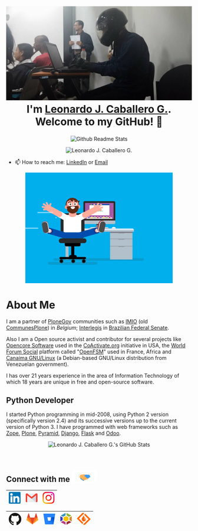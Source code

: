 <h1 align="center"> <img src="https://github.com/macagua/macagua/blob/master/assets/img/hacking_speed.jpg" alt="Hacking Speed"> <br >I'm <a href="https://www.linkedin.com/in/leonardojcaballerog/" title="Leonardo J. Caballero G. Linkedin">Leonardo J. Caballero G.</a>. Welcome to my GitHub! 🤗</h1>

<p align="center">
 <img width="100px" src="https://res.cloudinary.com/anuraghazra/image/upload/v1594908242/logo_ccswme.svg" align="center" alt="Github Readme Stats" />
</p>
<p align="center"> <img src="https://komarev.com/ghpvc/?username=macagua" alt="Leonardo J. Caballero G."/> </p>

- 📫 How to reach me: [LinkedIn](https://linkedin.com/in/leonardojcaballerog/) or <a href="mailto:leonardocaballero@gmail.com" title="Leonardo J. Caballero G. Gmail">Email</a>

<!-- - 😄 Pronouns: **Coder**, **Orator** -->

<p align="center"> <img src="https://github.com/macagua/macagua/blob/master/assets/img/icons/coder.gif" alt="Hacking coding" /> </p>


# About Me

I am a partner of [PloneGov](http://plonegov.org/) communities such as [IMIO](http://www.imio.be/)
(old [CommunesPlone](http://plonegov.org/subcommunities/)) in *Belgium*; [Interlegis](http://www.interlegis.leg.br/)
in [Brazilian Federal Senate](http://colab.interlegis.leg.br/user/leonardocaballero).

Also I am a Open source activist and contributor for several projects like [Opencore Software](https://github.com/socialplanning/opencore/blob/master/opencore/locales/es/LC_MESSAGES/opencore.po) used in the [CoActivate.org](http://www.coactivate.org/) initiative in USA, the [World Forum Social](https://en.wikipedia.org/wiki/World_Social_Forum) platform called "[OpenFSM](http://openfsm.net/)" used in France, Africa and [Canaima GNU/Linux](http://canaima.softwarelibre.gob.ve/) (a Debian-based GNU/Linux distribution from Venezuelan government).

I has over 21 years experience in the area of Information Technology of which 18 years are unique in free and
open-source software.

## Python Developer

I started Python programming in mid-2008, using Python 2 version (specifically version 2.4) and its successive versions up to the current version of Python 3. I have programmed with web frameworks such as [Zope](https://www.zope.org/), [Plone](https://plone.com/), [Pyramid](https://trypyramid.com/), [Django](https://djangoproject.com/), [Flask](https://flask.palletsprojects.com/) and [Odoo](https://www.odoo.com/).

<p align="center"><img src="https://github-readme-stats.vercel.app/api?username=macagua&include_all_commits=true&show_icons=true&title_color=fff&icon_color=82d4f7&text_color=d1dae3&bg_color=090909" alt="Leonardo J. Caballero G.'s GitHub Stats"> </p>

<br>

<h2>
Connect with me <img src="https://github.com/macagua/macagua/blob/master/assets/img/icons/handshake.gif" height="32px" alt="Connect with me" />
</h2>

| [<img src="https://github.com/macagua/macagua/blob/master/assets/img/icons/linkedin.svg" alt="Leonardo J. Caballero G. Linkedin" width="32">](https://linkedin.com/in/leonardojcaballerog) | [<img src="https://github.com/macagua/macagua/blob/master/assets/img/icons/gmail.svg" alt="Leonardo J. Caballero G. Gmail" height="32">](mailto:leonardocaballero@gmail.com) | [<img src="https://github.com/macagua/macagua/blob/master/assets/img/icons/instagram.svg" alt="Leonardo J. Caballero G. Instagram" width="32">](https://instagram.com/leonardojcaballerog/)
|:---:|:---:|:---:|

| [<img src="https://github.com/macagua/macagua/blob/master/assets/img/icons/github.svg" alt="Leonardo J. Caballero G. Github" width="34">](https://github.com/macagua) | [<img src="https://github.com/macagua/macagua/blob/master/assets/img/icons/gitlab.svg" alt="Leonardo J. Caballero G. Gitlab" width="32">](https://gitlab.com/macagua) |  [<img src="https://github.com/macagua/macagua/blob/master/assets/img/icons/bitbucket.svg" alt="Leonardo J. Caballero G. Bitbucket" width="32">](https://bitbucket.org/macagua/) | [<img src="https://github.com/macagua/macagua/blob/master/assets/img/icons/launchpad.png" alt="Leonardo J. Caballero G. Launchpad" height="32">](https://launchpad.net/~macagua) | [<img src="https://github.com/macagua/macagua/blob/master/assets/img/icons/sourceforge.svg" alt="Leonardo J. Caballero G. SourceForge" height="32">](https://sourceforge.net/u/macagua/profile)
|:---:|:---:|:---:|:---:|:---:|

<br>
<br>
